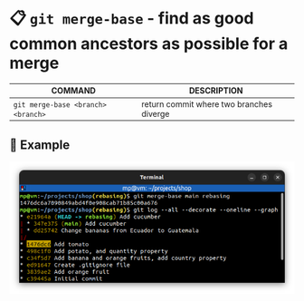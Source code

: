 # 📋 `git merge-base` - find as good common ancestors as possible for a merge

| COMMAND                            | DESCRIPTION                              |
| ---------------------------------- | ---------------------------------------- |
| `git merge-base <branch> <branch>` | return commit where two branches diverge |

## 📌 Example

![](images/git-merge-base.png)
